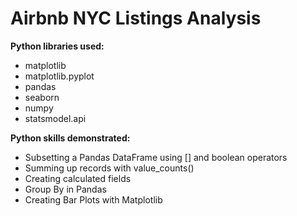 # Airbnb NYC Listings Analysis

**Python libraries used:**
- matplotlib
- matplotlib.pyplot
- pandas
- seaborn
- numpy
- statsmodel.api

**Python skills demonstrated:** 
- Subsetting a Pandas DataFrame using [] and boolean operators
- Summing up records with value_counts()
- Creating calculated fields 
- Group By in Pandas
- Creating Bar Plots with Matplotlib
